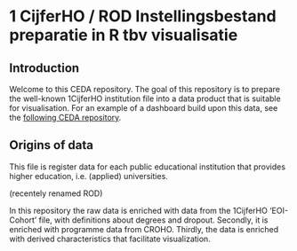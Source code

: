 # 1 CijferHO / ROD Instellingsbestand preparatie in R tbv visualisatie

## Introduction

Welcome to this CEDA repository. The goal of this repository is to
prepare the well-known 1CijferHO institution file into a data product
that is suitable for visualisation. For an example of a dashboard build
upon this data, see the [following CEDA
repository](https://github.com/ed2c/1cho_ins_visualisation_tableau).

## Origins of data

This file is register data for each public educational institution that
provides higher education, i.e. (applied) universities.

(recentely renamed ROD)

In this repository the raw data is enriched with data from the 1CijferHO
‘EOI-Cohort’ file, with definitions about degrees and dropout. Secondly,
it is enriched with programme data from CROHO. Thirdly, the data is
enriched with derived characteristics that facilitate visualization.
